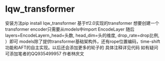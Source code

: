 # lqw_transformer
安装方法pip install lqw_transformer
基于tf2.0实现的transformer
想要创建一个transformer encoder只需要从models中import EncodeLayer
随后
layers=EncodeLayern_head=头数, 
                 head_dim=头的维度,
                 drop_rate=drop比例, ）即可
models除了提供transformer基础架构外，还有rope位置编码，time-shift功能和AFT的自主实现。以后还会添加更多的轮子的
具体注释详见代码
如有疑问可添加笔者的QQ935499957
作者林庆文
